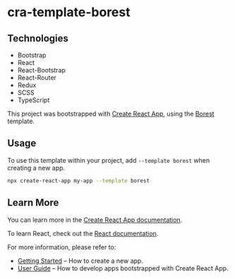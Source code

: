 # cra-template-borest

## Technologies

- Bootstrap
- React
- React-Bootstrap
- React-Router
- Redux
- SCSS
- TypeScript

This project was bootstrapped with [Create React App](https://github.com/facebook/create-react-app), using the [Borest](https://github.com/Stratis-Dermanoutsos/cra-template-borest) template.

## Usage

To use this template within your project, add `--template borest` when creating a new app.

```sh
npx create-react-app my-app --template borest
```

## Learn More

You can learn more in the [Create React App documentation](https://facebook.github.io/create-react-app/docs/getting-started).

To learn React, check out the [React documentation](https://reactjs.org/).

For more information, please refer to:

- [Getting Started](https://create-react-app.dev/docs/getting-started) – How to create a new app.
- [User Guide](https://create-react-app.dev) – How to develop apps bootstrapped with Create React App.
